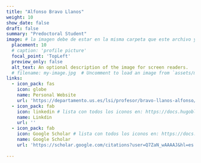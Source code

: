 ```yaml
---
title: "Alfonso Bravo Llanos"
weight: 10
show_date: false
draft: false
summary: "Predoctoral Student"
image: # la imagen debe de estar en la misma carpeta que este archivo y debe de llamarse avatar.*, o usar el atributo filename para especificar el nombre de la imagen
  placement: 10
  # caption: 'profile picture'
  focal_point: 'TopLeft'
  preview_only: false
  alt_text: An optional description of the image for screen readers.
  # filename: my-image.jpg  # Uncomment to load an image from `assets/media/` instead.
links:
  - icon_pack: fas
    icon: globe
    name: Personal Website
    url: 'https://departamento.us.es/lsi/profesor/bravo-llanos-alfonso/'
  - icon_pack: fab
    icon: linkedin # lista con todos los iconos en: https://docs.hugoblox.com/tutorial/resume/step-2/#skills
    name: Linkdin 
    url: ''
  - icon_pack: fab
    icon: Google Scholar # lista con todos los iconos en: https://docs.hugoblox.com/tutorial/resume/step-2/#skills
    name: Google Scholar 
    url: 'https://scholar.google.com/citations?user=Q7ZaN_wAAAAJ&hl=es'
  
---
```



